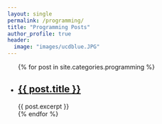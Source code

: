 ```yaml
---
layout: single
permalink: /programming/
title: "Programming Posts"
author_profile: true
header:
  image: "images/ucdblue.JPG"
---
```


<ul>
  {% for post in site.categories.programming %}
    <li>
      <h2><a href="{{ post.url }}">{{ post.title }}</a></h2>
      {{ post.excerpt }}
    </li>
  {% endfor %}
</ul>
